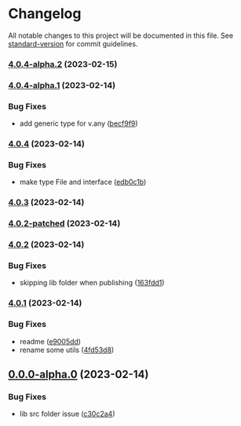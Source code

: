 # Changelog

All notable changes to this project will be documented in this file. See [standard-version](https://github.com/conventional-changelog/standard-version) for commit guidelines.

### [4.0.4-alpha.2](https://github.com/kevinand11/valleyed/compare/v4.0.4-alpha.1...v4.0.4-alpha.2) (2023-02-15)

### [4.0.4-alpha.1](https://github.com/kevinand11/valleyed/compare/v4.0.4...v4.0.4-alpha.1) (2023-02-14)


### Bug Fixes

* add generic type for v.any ([becf9f9](https://github.com/kevinand11/valleyed/commit/becf9f94be7931a663a0db9b9c44369300edc7de))

### [4.0.4](https://github.com/kevinand11/valleyed/compare/v4.0.3...v4.0.4) (2023-02-14)


### Bug Fixes

* make type File and interface ([edb0c1b](https://github.com/kevinand11/valleyed/commit/edb0c1b5a38afec866f6e16fdfa47f69661d4c06))

### [4.0.3](https://github.com/kevinand11/valleyed/compare/v4.0.2-patched...v4.0.3) (2023-02-14)

### [4.0.2-patched](https://github.com/kevinand11/valleyed/compare/v4.0.2...v4.0.2-patched) (2023-02-14)

### [4.0.2](https://github.com/kevinand11/valleyed/compare/v4.0.1...v4.0.2) (2023-02-14)


### Bug Fixes

* skipping lib folder when publishing ([163fdd1](https://github.com/kevinand11/valleyed/commit/163fdd19a74e55313e88a86d040d69a6a1c9b72d))

### [4.0.1](https://github.com/kevinand11/valleyed/compare/v0.0.0-alpha.0...v4.0.1) (2023-02-14)


### Bug Fixes

* readme ([e9005dd](https://github.com/kevinand11/valleyed/commit/e9005dd985fde28c8bd3ad3723facf62ee6a3c38))
* rename some utils ([4fd53d8](https://github.com/kevinand11/valleyed/commit/4fd53d8e2fd32d6ec77fda29e3e0c064eb329021))

## [0.0.0-alpha.0](https://github.com/kevinand11/valleyed/compare/v4.0.0-alpha.0...v0.0.0-alpha.0) (2023-02-14)


### Bug Fixes

* lib src folder issue ([c30c2a4](https://github.com/kevinand11/valleyed/commit/c30c2a4a7eec944ad9f3ce1dc29f3614b991d548))
